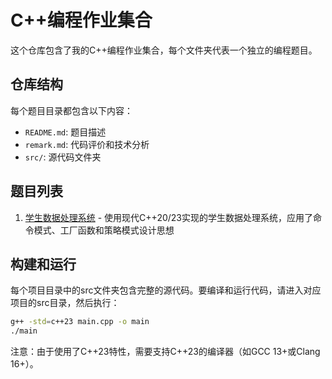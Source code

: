 # C++编程作业集合

这个仓库包含了我的C++编程作业集合，每个文件夹代表一个独立的编程题目。

## 仓库结构

每个题目目录都包含以下内容：
- `README.md`: 题目描述
- `remark.md`: 代码评价和技术分析
- `src/`: 源代码文件夹

## 题目列表

1. [学生数据处理系统](./problem1/README.md) - 使用现代C++20/23实现的学生数据处理系统，应用了命令模式、工厂函数和策略模式设计思想

## 构建和运行

每个项目目录中的src文件夹包含完整的源代码。要编译和运行代码，请进入对应项目的src目录，然后执行：

```bash
g++ -std=c++23 main.cpp -o main
./main
```

注意：由于使用了C++23特性，需要支持C++23的编译器（如GCC 13+或Clang 16+）。 